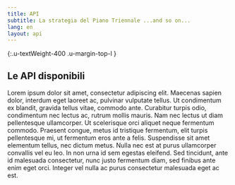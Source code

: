 ```yaml
---
title: API
subtitle: La strategia del Piano Triennale ...and so on...
lang: en
layout: api
---
```


{:.u-textWeight-400 .u-margin-top-l }
## Le API disponibili
Lorem ipsum dolor sit amet, consectetur adipiscing elit. Maecenas sapien dolor, interdum eget laoreet ac, pulvinar vulputate tellus. Ut condimentum ex blandit, gravida tellus vitae, commodo ante. Curabitur turpis odio, condimentum nec lectus ac, rutrum mollis mauris. Nam nec lectus ut diam pellentesque ullamcorper. Ut scelerisque orci aliquet neque fermentum commodo. Praesent congue, metus id tristique fermentum, elit turpis pellentesque mi, ut fermentum eros ante a felis. Suspendisse sit amet elementum tellus, nec dictum metus. Nulla nec est at purus ullamcorper convallis vel eu leo. In non urna id sem egestas eleifend. Sed tincidunt, ante id malesuada consectetur, nunc justo fermentum diam, sed finibus ante enim eget orci. Integer vel nulla ac purus consectetur malesuada eget ac est.